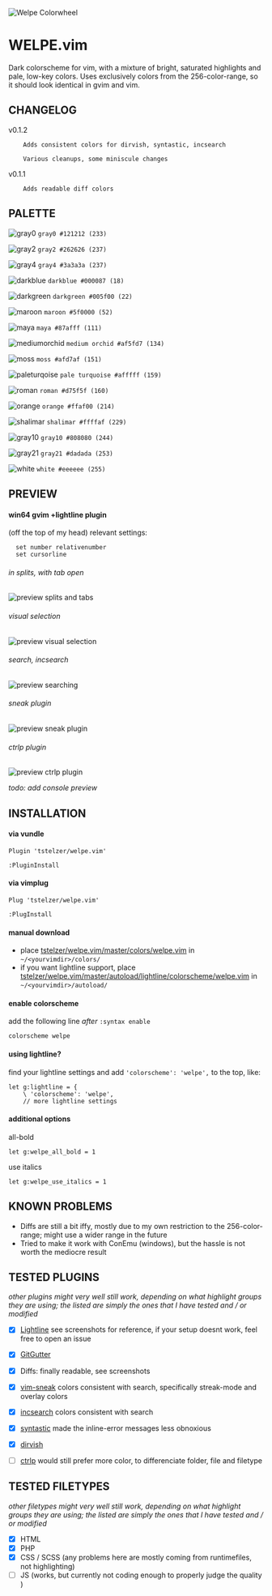 ![Welpe Colorwheel](img/colorwheel.png)

WELPE.vim 
===========

Dark colorscheme for vim, with a mixture of bright, saturated highlights
and pale, low-key colors. Uses exclusively colors from the 256-color-range, so it should look identical in gvim and vim.

CHANGELOG
---------

v0.1.2  

        Adds consistent colors for dirvish, syntastic, incsearch

        Various cleanups, some miniscule changes

v0.1.1  

        Adds readable diff colors

## PALETTE

![gray0](img/_gray0.png) `gray0 #121212 (233)`

![gray2](img/_gray2.png) `gray2 #262626 (237)`

![gray4](img/_gray4.png) `gray4 #3a3a3a (237)`

![darkblue](img/_darkblue.png) `darkblue #000087 (18)`

![darkgreen](img/_darkgreen.png) `darkgreen #005f00 (22)`

![maroon](img/_maroon.png) `maroon #5f0000 (52)`

![maya](img/_maya.png) `maya #87afff (111)`

![mediumorchid](img/_mediumorchid.png) `medium orchid #af5fd7 (134)`

![moss](img/_moss.png) `moss #afd7af (151)`

![paleturqoise](img/_paleturquoise.png) `pale turquoise #afffff (159)`

![roman](img/_roman.png) `roman #d75f5f (160)`

![orange](img/_orange.png) `orange #ffaf00 (214)`

![shalimar](img/_shalimar.png) `shalimar #ffffaf (229)`

![gray10](img/_gray10.png) `gray10 #808080 (244)`

![gray21](img/_gray21.png) `gray21 #dadada (253)`

![white](img/_white.png) `white #eeeeee (255)`

## PREVIEW

#### win64 gvim +lightline plugin
(off the top of my head) relevant settings: 

      set number relativenumber 
      set cursorline

###### in splits, with tab open

![preview splits and tabs](img/gvim01.jpg)

###### visual selection

![preview visual selection](img/gvim02.jpg)

###### search, incsearch

![preview searching](img/gvim03.jpg)

###### sneak plugin

![preview sneak plugin](img/gvim04.gif)

###### ctrlp plugin

![preview ctrlp plugin](img/gvim05.jpg)

*todo: add console preview*

## INSTALLATION

#### via vundle

`Plugin 'tstelzer/welpe.vim'`

`:PluginInstall`

#### via vimplug

`Plug 'tstelzer/welpe.vim'`

`:PlugInstall`

#### manual download

- place [tstelzer/welpe.vim/master/colors/welpe.vim](https://raw.githubusercontent.com/tstelzer/welpe.vim/master/colors/welpe.vim) in `~/<yourvimdir>/colors/`
- if you want lightline support, place [tstelzer/welpe.vim/master/autoload/lightline/colorscheme/welpe.vim](https://raw.githubusercontent.com/tstelzer/welpe.vim/master/autoload/lightline/colorscheme/welpe.vim) in `~/<yourvimdir>/autoload/`

#### enable colorscheme

add the following line *after* `:syntax enable`

`colorscheme welpe`

#### using lightline?

find your lightline settings and add `'colorscheme': 'welpe',` to the top, like:

```
let g:lightline = {
    \ 'colorscheme': 'welpe',
    // more lightline settings
```

#### additional options

all-bold

`let g:welpe_all_bold = 1`

use italics

`let g:welpe_use_italics = 1`

## KNOWN PROBLEMS

- Diffs are still a bit iffy, mostly due to my own restriction to the 256-color-range; 
might use a wider range in the future
- Tried to make it work with ConEmu (windows), but the hassle is not worth the mediocre result

## TESTED PLUGINS
*other plugins might very well still work, depending on what highlight groups
they are using; the listed are simply the ones that I have tested and / or
modified*

- [x] [Lightline](https://github.com/itchyny/lightline.vim)
see screenshots for reference, if your setup doesnt work, feel free to open an issue

- [x] [GitGutter](https://github.com/airblade/vim-gitgutter)

- [x] Diffs: finally readable, see screenshots

- [x] [vim-sneak](https://github.com/justinmk/vim-sneak) colors consistent with
  search, specifically streak-mode and overlay colors

- [x] [incsearch](https://github.com/haya14busa/incsearch.vim) colors consistent
  with search

- [x] [syntastic](https://github.com/scrooloose/syntastic) made the inline-error
messages less obnoxious

- [x] [dirvish](https://github.com/justinmk/vim-dirvish) 

- [  ] [ctrlp](https://github.com/ctrlpvim/ctrlp.vim) would still prefer more
  color, to differenciate folder, file and filetype

## TESTED FILETYPES
*other filetypes might very well still work, depending on what highlight groups
they are using; the listed are simply the ones that I have tested and / or
modified*

- [x] HTML
- [x] PHP
- [x] CSS / SCSS (any problems here are mostly coming from runtimefiles, not highlighting)
- [ ] JS (works, but currently not coding enough to properly judge the quality )
